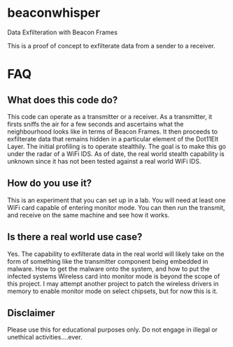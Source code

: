 # beaconwhisper
Data Exfilteration with Beacon Frames 

This is a proof of concept to exfilterate data from a sender to a receiver.
# FAQ

## What does this code do?
This code can operate as a transmitter or a receiver. As a transmitter, it firsts sniffs the air for a few seconds and ascertains what the neighbourhood looks like in terms of Beacon Frames.
It then proceeds to exfilterate data that remains hidden in a particular element of the Dot11Elt Layer. The initial profiling is to operate stealthily. The goal is to make this go under the radar of a WiFi IDS. As of date, the real world stealth capability is unknown since it has not been tested against a real world WiFi IDS. 

## How do you use it?
This is an experiment that you can set up in a lab. You will need at least one WiFi card capable of entering monitor mode. You can then run the transmit, and receive on the same machine and see how it works.

## Is there a real world use case?
Yes. The capability to exfilterate data in the real world will likely take on the form of something like the transmitter component being embedded in malware. How to get the malware onto the system, and how to put the infected systems Wireless card into monitor mode is beyond the scope of this project.
I may attempt another project to patch the wireless drivers in memory to enable monitor mode on select chipsets, but for now this is it. 

## Disclaimer
Please use this for educational purposes only. Do not engage in illegal or unethical activities....ever. 
